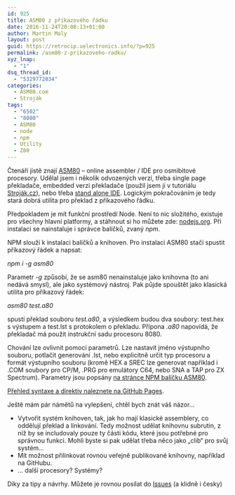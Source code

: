 ```yaml
---
id: 925
title: ASM80 z příkazového řádku
date: 2016-11-24T20:08:13+01:00
author: Martin Maly
layout: post
guid: https://retrocip.uelectronics.info/?p=925
permalink: /asm80-z-prikazoveho-radku/
xyz_lnap:
  - "1"
dsq_thread_id:
  - "5329772034"
categories:
  - ASM80.com
  - Stroják
tags:
  - "6502"
  - "8080"
  - ASM80
  - node
  - npm
  - Utility
  - Z80
---
```

Čtenáři jistě znají [ASM80](https://www.asm80.com) &#8211; online assembler / IDE pro osmibitové procesory. Udělal jsem i několik odvozených verzí, třeba single page překladače, embedded verzi překladače (použil jsem ji v tutoriálu [Stroják.cz](https://strojak.cz)), nebo třeba [stand alone IDE](https://www.ide80.com). Logickým pokračováním je tedy stará dobrá utilita pro překlad z příkazového řádku.

Předpokladem je mít funkční prostředí Node. Není to nic složitého, existuje pro všechny hlavní platformy, a stáhnout si ho můžete zde: [nodejs.org](https://nodejs.org/en/download/). Při instalaci se nainstaluje i správce balíčků, zvaný _npm_.

NPM slouží k instalaci balíčků a knihoven. Pro instalaci ASM80 stačí spustit příkazový řádek a napsat:

_npm i -g asm80_

Parametr _-g_ způsobí, že se asm80 nenainstaluje jako knihovna (to ani nedává smysl), ale jako systémový nástroj. Pak půjde spouštět jako klasická utilita pro příkazový řádek:

_asm80 test.a80_

spustí překlad souboru _test.a80_, a výsledkem budou dva soubory: test.hex s výstupem a test.lst s protokolem o překladu. Přípona _.a80_ napovídá, že překladač má použít instrukční sadu procesoru 8080.

Chování lze ovlivnit pomocí parametrů. Lze nastavit jméno výstupního souboru, potlačit generování .lst, nebo explicitně určit typ procesoru a formát výstupního souboru (kromě HEX a SREC lze generovat například i .COM soubory pro CP/M, .PRG pro emulátory C64, nebo SNA a TAP pro ZX Spectrum). Parametry jsou popsány [na stránce NPM balíčku ASM80](https://www.npmjs.com/package/asm80).

[Přehled syntaxe a direktiv naleznete na GitHub Pages](https://maly.github.io/asm80-node/).

Ještě mám pár námětů na vylepšení, chtěl bych znát váš názor&#8230;

  * Vytvořit systém knihoven, tak, jak ho mají klasické assemblery, co oddělují překlad a linkování. Tedy možnost udělat knihovnu subrutin, z níž by se includovaly pouze ty části kódu, které jsou potřebné pro správnou funkci. Mohli byste si pak udělat třeba něco jako &#8222;clib&#8220; pro svůj systém&#8230;
  * Mít možnost přilinkovat rovnou veřejně publikované knihovny, například na GitHubu.
  * &#8230; další procesory? Systémy?

Díky za tipy a návrhy. Můžete je rovnou posílat do [Issues](https://github.com/maly/asm80-node/issues) (a klidně i česky)
